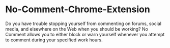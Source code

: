# No-Comment-Chrome-Extension
Do you have trouble stopping yourself from commenting on forums, social media, and elsewhere on the Web when you should be working?  No Comment allows you to either block or warn yourself whenever you attempt to comment during your specified work hours.
